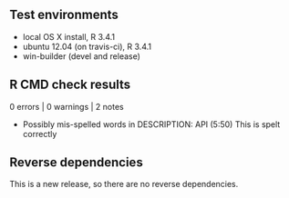 ## Test environments
* local OS X install, R 3.4.1
* ubuntu 12.04 (on travis-ci), R 3.4.1
* win-builder (devel and release)

## R CMD check results

0 errors | 0 warnings | 2 notes

* Possibly mis-spelled words in DESCRIPTION: API (5:50)
This is spelt correctly

## Reverse dependencies

This is a new release, so there are no reverse dependencies.

